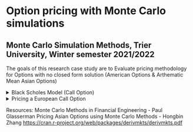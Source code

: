 # Option pricing with Monte Carlo simulations
## Monte Carlo Simulation Methods, Trier University, Winter semester 2021/2022

The goals of this research case study are to Evaluate pricing methodology for Options with no closed form solution (American Options & Arthematic Mean Asian Options)


<details><summary>Black Scholes Model (Call Option)</summary>
<p>
  
| Variables | Description |
| --------- | ----------- |
| **C**     |  Call Option Price |
| **N**     | CDF of the Normal Distribution |
| **S(t)**    | Spot Price of Asset |
| **K**     | Strike price |
| **r**     | risk-free interest rate |
| **t**     | time to maturity |
| **σ**     | volatility of the asset | 

![Black Scholes Call](https://user-images.githubusercontent.com/62930497/151790833-0f3a08e5-5053-4544-b41c-091ce2504cd2.PNG)

</p>
</details>

<details><summary>Pricing a European Call Option</summary>
<p>
  
| Variables | Description |
| --------- | ----------- |
| **S(T)**     |  Call Option Price |
| **N**     | CDF of the Normal Distribution |
| **S(t)**    | Spot Price of Asset |
| **K**     | Strike price |
| **r**     | risk-free interest rate |
| **T**     | Time at Expiration |
| **t**     | Current Time |
| **σ**     | volatility of the asset | 
| **Q**     | Probability Measure |
| **μ**     | Mean |
| **X**     | X ~ N(0,1) |
  
 Standard Brownian motion:
  
 ![Standard Brownian Motion](https://user-images.githubusercontent.com/62930497/151795420-627f880e-c560-4e38-af2b-913a5c75e1fa.PNG)
  
 European Call Option Pricing 
  
 Equation 1: Explicit Brownian Motion
  
 Equation 2: Draw from Standard Normal Distribution
  
 ![European Call Option](https://user-images.githubusercontent.com/62930497/151795578-ef8cdabe-21b1-46b4-a179-050c39b72157.PNG)

</p>
</details>




Resources:
Monte Carlo Methods in Financial Engineering - Paul Glasserman
Pricing Asian Options using Monte Carlo Methods - Hongbin Zhang
https://cran.r-project.org/web/packages/derivmkts/derivmkts.pdf
